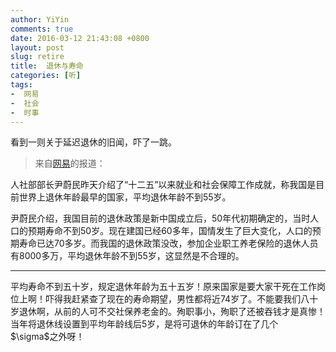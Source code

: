 ```yaml
---
author: YiYin
comments: true
date: 2016-03-12 21:43:08 +0800
layout: post
slug: retire
title:  退休与寿命
categories: [听]
tags:
-  网易
-  社会
-  时事
---
```


看到一则关于延迟退休的旧闻，吓了一跳。

<div class="quote"> <blockquote>
    	来自<a href="http://money.163.com/15/1015/02/B5UFP20I00253B0H.html">网易</a>的报道：
    </blockquote>
</div>

人社部部长尹蔚民昨天介绍了“十二五”以来就业和社会保障工作成就，称我国是目前世界上退休年龄最早的国家，平均退休年龄不到55岁。

尹蔚民介绍，我国目前的退休政策是新中国成立后，50年代初期确定的，当时人口的预期寿命不到50岁。现在建国已经60多年，国情发生了巨大变化，人口的预期寿命已达70多岁。而我国的退休政策没改，参加企业职工养老保险的退休人员有8000多万，平均退休年龄不到55岁，这显然是不合理的。

<hr/>
<div class="commentsonquote">
<div class="yiyin">平均寿命不到五十岁，规定退休年龄为五十五岁！原来国家是要大家干死在工作岗位上啊！吓得我赶紧查了现在的寿命期望，男性都将近74岁了。不能要我们八十岁退休啊，从前的人可不交社保养老金的。殉职事小，殉职了还被吞钱才是真惨！
</div>
<div class="yizi">当年将退休线设置到平均年龄线后5岁，是将可退休的年龄订在了几个$\sigma$之外呀！
</div>
</div>

